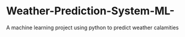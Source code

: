 # Weather-Prediction-System-ML-
A machine learning project using python to predict weather calamities

